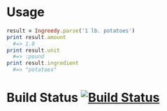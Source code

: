 # Usage

```ruby
result = Ingreedy.parse('1 lb. potatoes')
print result.amount
  #=> 1.0
print result.unit
  #=> :pound
print result.ingredient
  #=> "potatoes"
```

# Build Status [![Build Status](https://secure.travis-ci.org/iancanderson/ingreedy.png?branch=master)](http://travis-ci.org/iancanderson/ingreedy)
